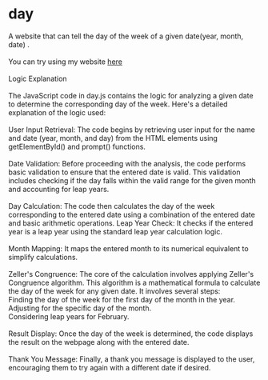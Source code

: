# day
A website that can tell the day of the week of a given date(year, month, date) . 
<br><br>
You can try using my website <a href="[https://pradyumnarago.github.io/day/]">here</a>
<br>
<br>
Logic Explanation
<br>
<br>
The JavaScript code in day.js contains the logic for analyzing a given date to determine the corresponding day of the week. Here's a detailed explanation of the logic used:
<br>
<br>
User Input Retrieval: The code begins by retrieving user input for the name and date (year, month, and day) from the HTML elements using getElementById() and prompt() functions.
<br><br>
Date Validation: Before proceeding with the analysis, the code performs basic validation to ensure that the entered date is valid. This validation includes checking if the day falls within the valid range for the given month and accounting for leap years.
<br><br>
Day Calculation: The code then calculates the day of the week corresponding to the entered date using a combination of the entered date and basic arithmetic operations.
Leap Year Check: It checks if the entered year is a leap year using the standard leap year calculation logic.
<br><br>
Month Mapping: It maps the entered month to its numerical equivalent to simplify calculations.
<br><br>
Zeller's Congruence: The core of the calculation involves applying Zeller's Congruence algorithm. This algorithm is a mathematical formula to calculate the day of the week for any given date. It involves 
several steps:
<br>
Finding the day of the week for the first day of the month in the year.
<br>
Adjusting for the specific day of the month.
<br>
Considering leap years for February.
<br><br>
Result Display: Once the day of the week is determined, the code displays the result on the webpage along with the entered date.
<br><br>
Thank You Message: Finally, a thank you message is displayed to the user, encouraging them to try again with a different date if desired.

[https://pradyumnarago.github.io/day/]: ttps://pradyumnarago.github.io/day